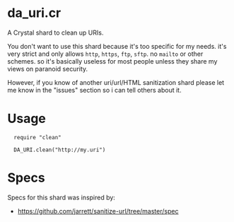 da\_uri.cr
==========

A Crystal shard to clean up URIs.

You don't want to use this shard because it's too specific for my needs.
it's very strict and only allows `http`, `https`, `ftp`, `sftp`.
no `mailto` or other schemes. so it's basically useless for most people
unless they share my views on paranoid security.

However, if you know of another uri/url/HTML sanitization shard
please let me know in the "issues" section
so i can tell others about it.

Usage
=============

```crystal
  require "clean"

  DA_URI.clean("http://my.uri")
```

Specs
==================

Specs for this shard was inspired by:
  * https://github.com/jarrett/sanitize-url/tree/master/spec
